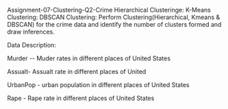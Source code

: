 Assignment-07-Clustering-Q2-Crime
Hierarchical Clusteringe:
K-Means Clustering:
DBSCAN Clustering:
Perform Clustering(Hierarchical, Kmeans & DBSCAN) for the crime data and identify the number of clusters formed and draw inferences.

Data Description:

Murder -- Muder rates in different places of United States

Assualt- Assualt rate in different places of United

UrbanPop - urban population in different places of United States

Rape - Rape rate in different places of United States

